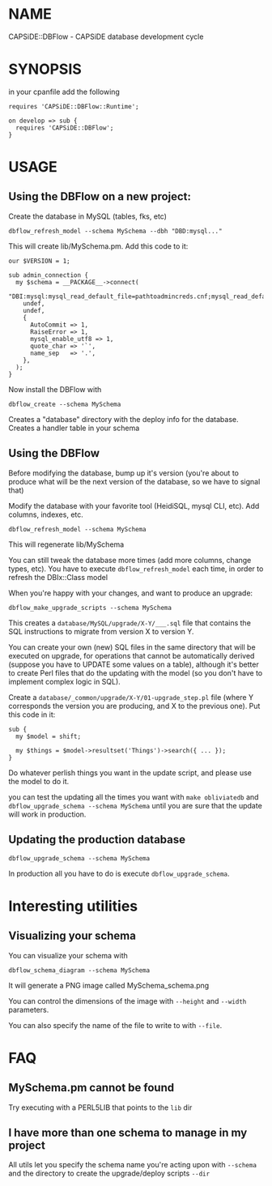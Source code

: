 # NAME

CAPSiDE::DBFlow - CAPSiDE database development cycle

# SYNOPSIS

in your cpanfile add the following

    requires 'CAPSiDE::DBFlow::Runtime';

    on develop => sub {
      requires 'CAPSiDE::DBFlow';
    }

# USAGE

## Using the DBFlow on a new project:

Create the database in MySQL (tables, fks, etc)

    dbflow_refresh_model --schema MySchema --dbh "DBD:mysql..."

This will create lib/MySchema.pm. Add this code to it:

    our $VERSION = 1;
    
    sub admin_connection {
      my $schema = __PACKAGE__->connect(
        "DBI:mysql:mysql_read_default_file=pathtoadmincreds.cnf;mysql_read_default_group=schema_group",
        undef,
        undef,
        {
          AutoCommit => 1,
          RaiseError => 1,
          mysql_enable_utf8 => 1,
          quote_char => '`',
          name_sep   => '.',
        },
      );
    }

Now install the DBFlow with

    dbflow_create --schema MySchema

Creates a "database" directory with the deploy info for the database. Creates a handler table in your schema

## Using the DBFlow

Before modifying the database, bump up it's version (you're about to produce what will be the next version 
of the database, so we have to signal that)

Modify the database with your favorite tool (HeidiSQL, mysql CLI, etc). Add columns, indexes, etc.

    dbflow_refresh_model --schema MySchema

This will regenerate lib/MySchema

You can still tweak the database more times (add more columns, change types, etc). You have to execute 
`dbflow_refresh_model` each time, in order to refresh the DBIx::Class model

When you're happy with your changes, and want to produce an upgrade:

    dbflow_make_upgrade_scripts --schema MySchema

This creates a `database/MySQL/upgrade/X-Y/___.sql` file that contains the SQL instructions to migrate
from version X to version Y.

You can create your own (new) SQL files in the same directory that will be executed on upgrade, for operations 
that cannot be automatically derived (suppose you have to UPDATE some values on a table), although it's better
to create Perl files that do the updating with the model (so you don't have to implement complex logic in SQL).

Create a `database/_common/upgrade/X-Y/01-upgrade_step.pl` file (where Y corresponds the version you are producing,
and X to the previous one). Put this code in it:

    sub {
      my $model = shift;
    
      my $things = $model->resultset('Things')->search({ ... });
    }

Do whatever perlish things you want in the update script, and please use the model to do it.

you can test the updating all the times you want with `make obliviatedb` and `dbflow_upgrade_schema --schema MySchema`
until you are sure that the update will work in production.

## Updating the production database

    dbflow_upgrade_schema --schema MySchema

In production all you have to do is execute `dbflow_upgrade_schema`.

# Interesting utilities

## Visualizing your schema

You can visualize your schema with

    dbflow_schema_diagram --schema MySchema

It will generate a PNG image called MySchema\_schema.png

You can control the dimensions of the image with `--height` and `--width` parameters.

You can also specify the name of the file to write to with `--file`.

# FAQ

## MySchema.pm cannot be found

Try executing with a PERL5LIB that points to the `lib` dir

## I have more than one schema to manage in my project

All utils let you specify the schema name you're acting upon with `--schema` and the directory
to create the upgrade/deploy scripts `--dir`
